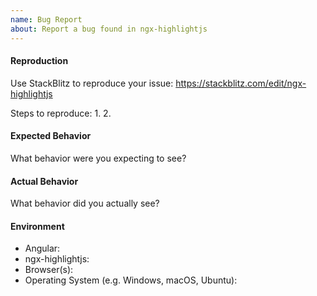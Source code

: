 ```yaml
---
name: Bug Report
about: Report a bug found in ngx-highlightjs
---
```



#### Reproduction

Use StackBlitz to reproduce your issue: https://stackblitz.com/edit/ngx-highlightjs

Steps to reproduce:
1. 
2. 
 
 
#### Expected Behavior

What behavior were you expecting to see?


#### Actual Behavior

What behavior did you actually see?


#### Environment

- Angular:
- ngx-highlightjs:
- Browser(s):
- Operating System (e.g. Windows, macOS, Ubuntu): 
